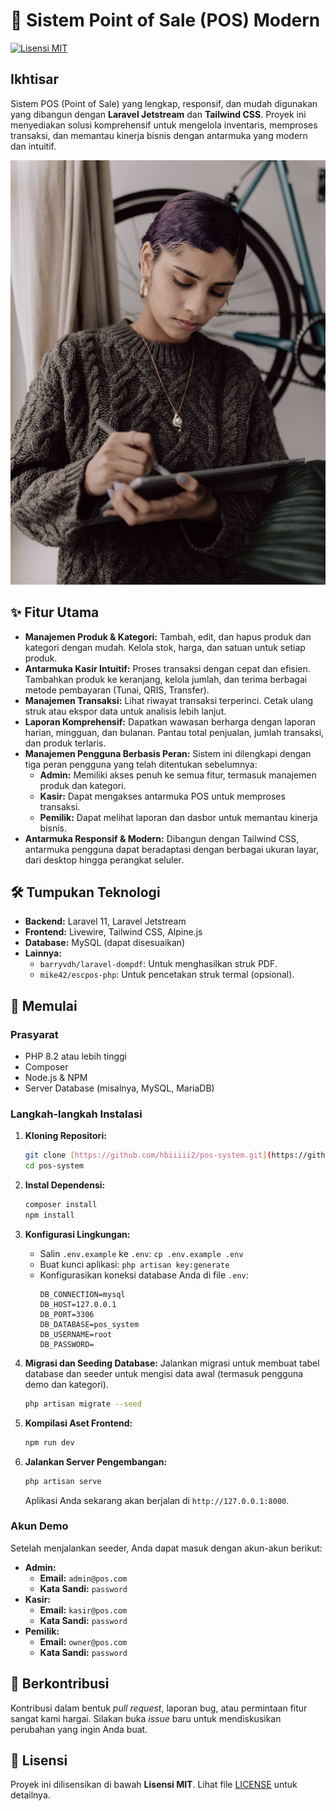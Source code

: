 # 🚀 Sistem Point of Sale (POS) Modern

[![Lisensi MIT](https://img.shields.io/badge/Lisensi-MIT-blue.svg)](LICENSE)

## Ikhtisar

Sistem POS (Point of Sale) yang lengkap, responsif, dan mudah digunakan yang dibangun dengan **Laravel Jetstream** dan **Tailwind CSS**. Proyek ini menyediakan solusi komprehensif untuk mengelola inventaris, memproses transaksi, dan memantau kinerja bisnis dengan antarmuka yang modern dan intuitif.

![Cuplikan Layar Dasbor](https://raw.githubusercontent.com/hbiiiii2/pos-system/main/public/images/auth-image.jpg)

## ✨ Fitur Utama

* **Manajemen Produk & Kategori:** Tambah, edit, dan hapus produk dan kategori dengan mudah. Kelola stok, harga, dan satuan untuk setiap produk.
* **Antarmuka Kasir Intuitif:** Proses transaksi dengan cepat dan efisien. Tambahkan produk ke keranjang, kelola jumlah, dan terima berbagai metode pembayaran (Tunai, QRIS, Transfer).
* **Manajemen Transaksi:** Lihat riwayat transaksi terperinci. Cetak ulang struk atau ekspor data untuk analisis lebih lanjut.
* **Laporan Komprehensif:** Dapatkan wawasan berharga dengan laporan harian, mingguan, dan bulanan. Pantau total penjualan, jumlah transaksi, dan produk terlaris.
* **Manajemen Pengguna Berbasis Peran:** Sistem ini dilengkapi dengan tiga peran pengguna yang telah ditentukan sebelumnya:
    * **Admin:** Memiliki akses penuh ke semua fitur, termasuk manajemen produk dan kategori.
    * **Kasir:** Dapat mengakses antarmuka POS untuk memproses transaksi.
    * **Pemilik:** Dapat melihat laporan dan dasbor untuk memantau kinerja bisnis.
* **Antarmuka Responsif & Modern:** Dibangun dengan Tailwind CSS, antarmuka pengguna dapat beradaptasi dengan berbagai ukuran layar, dari desktop hingga perangkat seluler.

## 🛠️ Tumpukan Teknologi

* **Backend:** Laravel 11, Laravel Jetstream
* **Frontend:** Livewire, Tailwind CSS, Alpine.js
* **Database:** MySQL (dapat disesuaikan)
* **Lainnya:**
    * `barryvdh/laravel-dompdf`: Untuk menghasilkan struk PDF.
    * `mike42/escpos-php`: Untuk pencetakan struk termal (opsional).

## 🚀 Memulai

### Prasyarat

* PHP 8.2 atau lebih tinggi
* Composer
* Node.js & NPM
* Server Database (misalnya, MySQL, MariaDB)

### Langkah-langkah Instalasi

1.  **Kloning Repositori:**
    ```bash
    git clone [https://github.com/hbiiiii2/pos-system.git](https://github.com/hbiiiii2/pos-system.git)
    cd pos-system
    ```

2.  **Instal Dependensi:**
    ```bash
    composer install
    npm install
    ```

3.  **Konfigurasi Lingkungan:**
    * Salin `.env.example` ke `.env`: `cp .env.example .env`
    * Buat kunci aplikasi: `php artisan key:generate`
    * Konfigurasikan koneksi database Anda di file `.env`:
        ```
        DB_CONNECTION=mysql
        DB_HOST=127.0.0.1
        DB_PORT=3306
        DB_DATABASE=pos_system
        DB_USERNAME=root
        DB_PASSWORD=
        ```

4.  **Migrasi dan Seeding Database:**
    Jalankan migrasi untuk membuat tabel database dan seeder untuk mengisi data awal (termasuk pengguna demo dan kategori).
    ```bash
    php artisan migrate --seed
    ```

5.  **Kompilasi Aset Frontend:**
    ```bash
    npm run dev
    ```

6.  **Jalankan Server Pengembangan:**
    ```bash
    php artisan serve
    ```
    Aplikasi Anda sekarang akan berjalan di `http://127.0.0.1:8000`.

### Akun Demo

Setelah menjalankan seeder, Anda dapat masuk dengan akun-akun berikut:

* **Admin:**
    * **Email:** `admin@pos.com`
    * **Kata Sandi:** `password`
* **Kasir:**
    * **Email:** `kasir@pos.com`
    * **Kata Sandi:** `password`
* **Pemilik:**
    * **Email:** `owner@pos.com`
    * **Kata Sandi:** `password`

## 🤝 Berkontribusi

Kontribusi dalam bentuk *pull request*, laporan bug, atau permintaan fitur sangat kami hargai. Silakan buka *issue* baru untuk mendiskusikan perubahan yang ingin Anda buat.

## 📄 Lisensi

Proyek ini dilisensikan di bawah **Lisensi MIT**. Lihat file [LICENSE](LICENSE) untuk detailnya.
